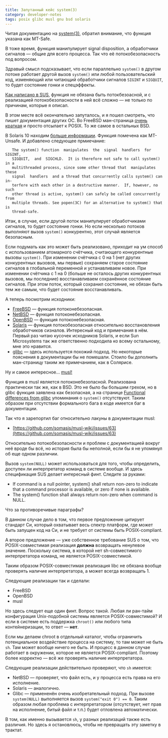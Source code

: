 ```yaml
---
title: Запутанный кейс system(3)
category: developer-notes
tags: posix glibc musl gnu bsd solaris
---
```


Читая документацию на [system(3)](https://man7.org/linux/man-pages/man3/system.3.html), обратил внимание, что функция указана как MT-Safe.

В тоже время, функция манипулирует signal disposition, а обработчики сигналов — общие для всего процесса. Так что её потокобезопасность под вопросом.

Здравый смысл подсказывает, что если параллельно `system()` в другом потоке работает другой вызов `system()` или любой пользовательский код, изменяющий или читающий обработчики сигналов `SIGINT` и `SIGQUIT`, то будет состояние гонки и спецэффекты.

[Как написано в SUS](https://pubs.opengroup.org/onlinepubs/9699919799/functions/system.html), функция не обязана быть потокбезоасной, и с реализацией потокобезопасности в ней всё сложно — не только по причинам, которые я описал.

В этом месте всё окончательно запуталось, и я пошел смотреть, что пишет документация других ОС. Во FreeBSD ман-страница [очень краткая](https://www.freebsd.org/cgi/man.cgi?query=system&apropos=0&sektion=0&manpath=FreeBSD+13.0-RELEASE+and+Ports&arch=default&format=html) и просто отсылает к POSIX. То же самое в остальных BSD.

В Solaris 10 находим [больше информации](https://www.freebsd.org/cgi/man.cgi?query=system&apropos=0&sektion=0&manpath=SunOS+5.10&arch=default&format=html). Функция помечена как MT-Unsafe. И добавлено следующее прмиечание:

       The system() function  manipulates  the	signal	handlers  for  SIGINT,
       SIGQUIT,	 and  SIGCHLD.	It is therefore	not safe to call system() in a
       multithreaded process, since some other thread that  manipulates	 these
       signal  handlers	 and a thread that concurrently	calls system() can in-
       terfere with each other in a destructive	manner.	 If, however, no  such
       other thread is active, system()	can safely be called concurrently from
       multiple	threads. See popen(3C) for an alternative to system() that  is
       thread-safe.

Итак, в случае, если другой поток манипулирует обработчиками сигналов, то будет состояние гонки. Но если несколько потоков выполняют вызов `system()` конкурентно, этот случай является безопасным.

Если подумать как это может быть реализовано, приходит на ум способ с использованием атомарного счётчика, считающего конкурентные вызовы `system()`. При изменении счётчика с 0 на 1 (нет других конкурентных вызовов, мы первые) сохраняем старое состояние сигналов в глобальной переменной и устанавливаем новое. При изменении счётчика с 1 на 0 (больше не осталось других конкурентных вызовов, мы последние) восстанавливаем сохранённое состояние сигналов. При этом поток, который сохранил состояние, не обязан быть тем же самым, что будет состояние восстанавливать.

А теперь посмотрим исходники:

* [FreeBSD](https://github.com/freebsd/freebsd-src/blob/main/lib/libc/stdlib/system.c) — функция потоконебезопасная.
* [NetBSD](https://github.com/NetBSD/src/blob/trunk/lib/libc/stdlib/system.c) — функция потоконебезопасная.
* [OpenBSD](https://github.com/openbsd/src/blob/master/lib/libc/stdlib/system.c) — функция потоконебезопасная.
* [Solaris](https://github.com/illumos/illumos-gate/blob/9ecd05bdc59e4a1091c51ce68cce2028d5ba6fd1/usr/src/lib/libc/port/stdio/system.c) — функция потокобезопасная относительно восстановления обработчиков сизналов. Интересный код и примечания в нём. Первый раз читаю кусочек исходников Solaris, и если Sun Microsystems так же ответственно подходила ко всему остальному, мне это нравится.
* [glibc](https://sourceware.org/git/?p=glibc.git;a=blob;f=sysdeps/posix/system.c;hb=ed3ce71f5c64c5f07cbde0ef03554ea8950d8f2c) — здесь используется похожий подход. Но некоторые пояснения в документации бы не помешали. Стоило бы дополнить ман-страницу таким же примечанием, как в Солярисе.

Ну и самое интересное... [musl!](https://git.musl-libc.org/cgit/musl/tree/src/process/system.c)

Функция в musl является потоконебезопасной. Реализована практически так же, как в BSD. Это не было бы большим грехом, но в glibc функция заявлена как безопасная, а на странице [Functional differences from glibc](https://wiki.musl-libc.org/functional-differences-from-glibc.html) упоминания о `system()` отсутствуют. Таким образом при отсутствии формального бага в коде имеется баг в документации.

Так что я зарепортил баг относительно лакуны в документации musl:

* [https://github.com/somasis/musl-wiki/issues/63](https://github.com/somasis/musl-wiki/issues/63)

Относительно потокобезопасности и проблем с документацией вокруг неё вроде бы всё, но история была бы неполной, если бы я не упомянул об еще одном различии.

Вызов `system(NULL)` может использоваться для того, чтобы определить, доступен ли интерпретатор команд в системе вообще. И здесь спецификация SUS делает интересный финт. Следите за руками:

* If command is a null pointer, system() shall return non-zero to indicate that a command processor is available, or zero if none is available.
* The system() function shall always return non-zero when command is NULL.

Что за противоречивые параграфы?

В данном случае дело в том, что первое предложение цитирует стандарт Си, который охватывает весь спектр платформ, где может быть запущен код на Си, и не требует от системы быть POSIX-compliant.

А второе предложение — уже собственное требование SUS о том, что POSIX-совместимая реализация **должна** возвращать ненулевое значение. Поскольку система, в которой нет sh-совместимого интерпретатора команд, не является POSIX-совместимой.

Таким образом POSIX-совместимая реализация libc не обязана вообще проверять наличие интерпретатора, а может всегда возвращать 1.

Следующие реализации так и сделали:

* FreeBSD
* OpenBSD
* musl

Но здесь следует еще один финт. Вопрос такой. Любая ли ран-тайм конфигурация Unix-подобной системы является POSIX-совместимой? И если в системе есть поддержка `chroot()` или любого типа контейнеризации, то ответ — **нет**.

Если мы делаем chroot в отдельный каталог, чтобы ограничить потенциальное воздействие процесса на систему, то там может не быть `sh`. Там может вообще ничего не быть. И процесс в данном случае работает в окружении, которое не является POSIX-compliant. Поэтому более корректно — всё же проверять наличие интерпретатора.

Следующие реализации действительно проверяют, что `sh` имеется:

* NetBSD — проверяет, что файл есть, и у процесса есть права на его исполнение.
* Solaris — аналогично.
* Glibc — примененён очень изобретательный подход. При вызове `system(NULL)` выполняется вызов `system("exit 0") == 0`. Таким образом любая проблема с интерпретатором (отсутствует, нет прав на исполнение, битый файл и т.п.) будет отловлена автоматически.

В том, как именно вызывается `sh`, у разных реализаций также есть различия. Но здесь я остановлюсь, чтобы не превращать эту заметку в трактат.
